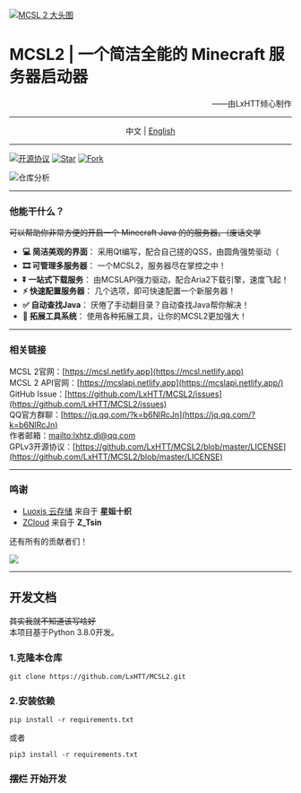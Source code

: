 [![MCSL 2 大头图](https://s3.bmp.ovh/imgs/2023/03/21/5afb21934bd980ab.png)](https://mcsl.netlify.app)
# MCSL2   |   一个简洁全能的 Minecraft 服务器启动器

<div style="text-align: right;">
——由LxHTT倾心制作
</div>

___

<div style="text-align: center;">
中文  |  <a href="https://github.com/LxHTT/MCSL2/blob/master/README_EN.md" target="_blank">English</a>
</div>

___
[![](https://img.shields.io/github/license/LxHTT/MCSL2 "开源协议")](https://github.com/LxHTT/MCSL2/blob/master/LICENSE)
[![](https://img.shields.io/github/stars/LxHTT/MCSL2 "Star")](https://github.com/LxHTT/MCSL2/stargazers)
[![](https://img.shields.io/github/forks/LxHTT/MCSL2 "Fork")](https://github.com/LxHTT/MCSL2/forks)

![](https://repobeats.axiom.co/api/embed/869c25f269efec38ff69088fca0dc7aba2de63bf.svg "仓库分析")
___
### 他能干什么？  
~~可以帮助你非常方便的开启一个 Minecraft Java 的的服务器。（废话文学~~

 - **💻 简洁美观的界面**： 采用Qt编写，配合自己搓的QSS，由圆角强势驱动（
 - **🎞️ 可管理多服务器**： 一个MCSL2，服务器尽在掌控之中！
 - **⏬ 一站式下载服务**： 由MCSLAPI强力驱动，配合Aria2下载引擎，速度飞起！
 - **⚡ 快速配置服务器**： 几个选项，即可快速配置一个新服务器！
 - **✅ 自动查找Java**： 厌倦了手动翻目录？自动查找Java帮你解决！
 - **🔧 拓展工具系统**： 使用各种拓展工具，让你的MCSL2更加强大！
___
### 相关链接
MCSL 2官网：[https://mcsl.netlify.app](https://mcsl.netlify.app)  
MCSL 2 API官网：[https://mcslapi.netlify.app](https://mcslapi.netlify.app/)  
GitHub Issue：[https://github.com/LxHTT/MCSL2/issues](https://github.com/LxHTT/MCSL2/issues)  
QQ官方群聊：[https://jq.qq.com/?k=b6NlRcJn](https://jq.qq.com/?k=b6NlRcJn)  
作者邮箱：[mailto:lxhtz.dl@qq.com](mailto:lxhtz.dl@qq.com)  
GPLv3开源协议：[https://github.com/LxHTT/MCSL2/blob/master/LICENSE](https://github.com/LxHTT/MCSL2/blob/master/LICENSE)
___
### 鸣谢

- [Luoxis 云存储](https://www.df100.ltd) 来自于 **星姮十织**
- [ZCloud](https://ztsin.cn/) 来自于 **Z_Tsin**

还有所有的贡献者们！  

<a href="https://github.com/LxHTT/MCSL2/graphs/contributors"><img src="https://contrib.rocks/image?repo=LxHTT/MCSL2&anon=1&max=100000000"></a>
___
## 开发文档 
~~其实我就不知道该写啥好~~  
本项目基于Python 3.8.0开发。
### 1.克隆本仓库
```commandline
git clone https://github.com/LxHTT/MCSL2.git
```
### 2.安装依赖
```commandline
pip install -r requirements.txt
```
或者  
```commandline
pip3 install -r requirements.txt
```
### ~~摆烂~~ **开始开发**